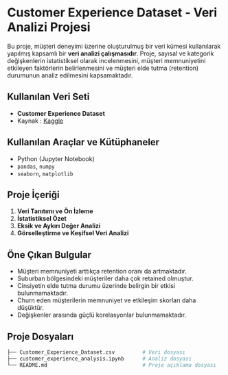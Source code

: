 # Customer Experience Dataset - Veri Analizi Projesi
Bu proje, müşteri deneyimi üzerine oluşturulmuş bir veri kümesi kullanılarak yapılmış kapsamlı bir **veri analizi çalışmasıdır**. Proje, sayısal ve kategorik değişkenlerin istatistiksel olarak incelenmesini, müşteri memnuniyetini etkileyen faktörlerin belirlenmesini ve müşteri elde tutma (retention) durumunun analiz edilmesini kapsamaktadır.

## Kullanılan Veri Seti
- **Customer Experience Dataset**
- Kaynak : [Kaggle](https://www.kaggle.com/datasets/ziya07/customer-experience-dataset/data)

## Kullanılan Araçlar ve Kütüphaneler
- Python (Jupyter Notebook)
- `pandas`, `numpy`
- `seaborn`, `matplotlib`

## Proje İçeriği

1. **Veri Tanıtımı ve Ön İzleme**
2. **İstatistiksel Özet**
3. **Eksik ve Aykırı Değer Analizi**
4. **Görselleştirme ve Keşifsel Veri Analizi**

## Öne Çıkan Bulgular

- Müşteri memnuniyeti arttıkça retention oranı da artmaktadır.
- Suburban bölgesindeki müşteriler daha çok retained olmuştur.
- Cinsiyetin elde tutma durumu üzerinde belirgin bir etkisi bulunmamaktadır.
- Churn eden müşterilerin memnuniyet ve etkileşim skorları daha düşüktür.
- Değişkenler arasında güçlü korelasyonlar bulunmamaktadır.

## Proje Dosyaları

```bash
├── Customer_Experience_Dataset.csv         # Veri dosyası
├── customer_experience_analysis.ipynb      # Analiz dosyası
└── README.md                               # Proje açıklama dosyası






